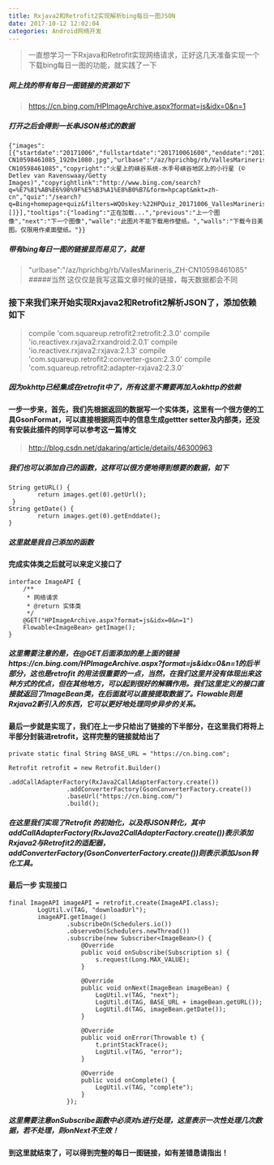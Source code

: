 ```yaml
---
title: Rxjava2和Retrofit2实现解析bing每日一图JSON
date: 2017-10-12 12:02:04
categories: Android网络开发
---
```

> 一直想学习一下Rxjava和Retrofit实现网络请求，正好这几天准备实现一个下载bing每日一图的功能，就实践了一下
##### 网上找的带有每日一图链接的资源如下
> https://cn.bing.com/HPImageArchive.aspx?format=js&idx=0&n=1
##### 打开之后会得到一长串JSON格式的数据
```
{"images":[{"startdate":"20171006","fullstartdate":"201710061600","enddate":"20171007","url":"/az/hprichbg/rb/VallesMarineris_ZH-CN10598461085_1920x1080.jpg","urlbase":"/az/hprichbg/rb/VallesMarineris_ZH-CN10598461085","copyright":"火星上的峡谷系统-水手号峡谷地区上的小行星 (© Detlev van Ravenswaay/Getty Images)","copyrightlink":"http://www.bing.com/search?q=%E7%81%AB%E6%98%9F%E5%B3%A1%E8%B0%B7&form=hpcapt&mkt=zh-cn","quiz":"/search?q=Bing+homepage+quiz&filters=WQOskey:%22HPQuiz_20171006_VallesMarineris%22&FORM=HPQUIZ","wp":true,"hsh":"5b69b96f1ea30eb5ec187173de25ef3c","drk":1,"top":1,"bot":1,"hs":[]}],"tooltips":{"loading":"正在加载...","previous":"上一个图像","next":"下一个图像","walle":"此图片不能下载用作壁纸。","walls":"下载今日美图。仅限用作桌面壁纸。"}}
```
##### 带有bing每日一图的链接显而易见了，就是
> "urlbase":"/az/hprichbg/rb/VallesMarineris_ZH-CN10598461085"
#####当然 这仅仅是我写这篇文章时候的链接，每天数据都会不同
### 接下来我们来开始实现Rxjava2和Retrofit2解析JSON了，添加依赖如下
>  compile 'com.squareup.retrofit2:retrofit:2.3.0'
    compile 'io.reactivex.rxjava2:rxandroid:2.0.1'
    compile 'io.reactivex.rxjava2:rxjava:2.1.3'
    compile 'com.squareup.retrofit2:converter-gson:2.3.0'
    compile 'com.squareup.retrofit2:adapter-rxjava2:2.3.0'
##### 因为okhttp已经集成在retrofit中了，所有这里不需要再加入okhttp的依赖
#### 一步一步来，首先，我们先根据返回的数据写一个实体类，这里有一个很方便的工具GsonFormat，可以直接根据网页中的信息生成gettter setter及内部类，还没有安装此插件的同学可以参考这一篇博文
> http://blog.csdn.net/dakaring/article/details/46300963
##### 我们也可以添加自己的函数，这样可以很方便地得到想要的数据，如下
```
String getURL() {
        return images.get(0).getUrl();
 }
String getDate() {
        return images.get(0).getEnddate();
}
```
##### 这里就是我自己添加的函数
#### 完成实体类之后就可以来定义接口了
```
interface ImageAPI {
    /**
     * 网络请求
     * @return 实体类
     */
    @GET("HPImageArchive.aspx?format=js&idx=0&n=1")
    Flowable<ImageBean> getImage();
}
```
##### 这里需要注意的是，在@GET后面添加的是上面的链接https://cn.bing.com/HPImageArchive.aspx?format=js&idx=0&n=1的后半部分，这也是retrofit 的用法很重要的一点，当然，在我们这里并没有体现出来这种方式的优点，但在其他地方，可以起到很好的解耦作用。我们这里定义的接口直接就返回了ImageBean类，在后面就可以直接提取数据了。Flowable则是Rxjava2新引入的东西，它可以更好地处理同步异步的关系。
#### 最后一步就是实现了，我们在上一步只给出了链接的下半部分，在这里我们将将上半部分封装进retrofit，这样完整的链接就给出了
```
private static final String BASE_URL = "https://cn.bing.com";
```
```
Retrofit retrofit = new Retrofit.Builder()
                .addCallAdapterFactory(RxJava2CallAdapterFactory.create())
                .addConverterFactory(GsonConverterFactory.create())
                .baseUrl("https://cn.bing.com/")
                .build();
```
##### 在这里我们实现了Retrofit 的初始化，以及将JSON转化，其中addCallAdapterFactory(RxJava2CallAdapterFactory.create())表示添加Rxjava2与Retrofit2的适配器，addConverterFactory(GsonConverterFactory.create())则表示添加Json转化工具。
#### 最后一步 实现接口
```
final ImageAPI imageAPI = retrofit.create(ImageAPI.class);
        LogUtil.v(TAG, "downloadUrl");
        imageAPI.getImage()
                .subscribeOn(Schedulers.io())
                .observeOn(Schedulers.newThread())
                .subscribe(new Subscriber<ImageBean>() {
                    @Override
                    public void onSubscribe(Subscription s) {
                        s.request(Long.MAX_VALUE);
                    }

                    @Override
                    public void onNext(ImageBean imageBean) {
                        LogUtil.v(TAG, "next");
                        LogUtil.d(TAG, BASE_URL + imageBean.getURL());
                        LogUtil.d(TAG, imageBean.getDate());
                    }

                    @Override
                    public void onError(Throwable t) {
                        t.printStackTrace();
                        LogUtil.v(TAG, "error");
                    }

                    @Override
                    public void onComplete() {
                        LogUtil.v(TAG, "complete");
                    }
                });
```
##### 这里需要注意onSubscribe函数中必须对s进行处理，这里表示一次性处理几次数据，若不处理，则onNext不生效！
#### 到这里就结束了，可以得到完整的每日一图链接，如有差错恳请指出！